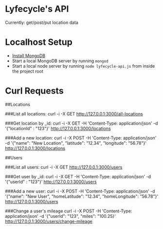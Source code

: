 Lyfecycle's API
=============

Currently: get/post/put location data

Localhost Setup
=============

- [Install MongoDB](http://docs.mongodb.org/manual/installation/)
- Start a local MongoDB server by running `mongod`
- Start a local node server by running `node lyfecycle-api.js` from inside the project root

Curl Requests
=============

##Locations

###List all locations:
	curl -i -X GET http://127.0.0.1:3000/all-locations

###Get location by _id:
	curl -i -X GET -H 'Content-Type: application/json' -d '{"locationId" : "123"}' http://127.0.0.1:3000/locations

###Add a new location:
	curl -i -X POST -H 'Content-Type: application/json' -d '{"name": "New Location", "latitude": "12.34", "longitude": "56.78"}' http://127.0.0.1:3000/locations

##Users

###List all users:
	curl -i -X GET http://127.0.0.1:3000/users

###Get user by _id:
	curl -i -X GET -H 'Content-Type: application/json' -d '{"userId" : "123"}' http://127.0.0.1:3000/users

###Add a new user:
	curl -i -X POST -H 'Content-Type: application/json' -d '{"name": "New User", "homeLatitude": "12.34", "homeLongitude": "56.78"}' http://127.0.0.1:3000/users

###Change a user's mileage
	curl -i -X POST -H 'Content-Type: application/json' -d '{"userId": "123", "miles": "100.25}' http://127.0.0.1:3000/users/change-mileage